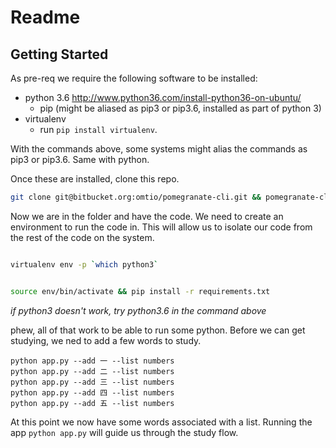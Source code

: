# Readme

## Getting Started

As pre-req we require the following software to be installed:
  
  - python 3.6 http://www.python36.com/install-python36-on-ubuntu/
    - pip (might be aliased as pip3 or pip3.6, installed as part of python 3)
  - virtualenv
    - run `pip install virtualenv`.
  
With the commands above, some systems might alias the commands as pip3 or pip3.6. Same with python.
  
  
 Once these are installed, clone this repo.
 ```bash
git clone git@bitbucket.org:omtio/pomegranate-cli.git && pomegranate-cli
```

Now we are in the folder and have the code. We need to create an environment to run the code in. This will allow us to isolate our code from the rest of the code on the system.

```bash 

virtualenv env -p `which python3` 

```

```bash

source env/bin/activate && pip install -r requirements.txt
```

*if python3 doesn't work, try python3.6 in the command above*

phew, all of that work to be able to run some python.  Before we can get studying, we ned to add a few words to study.

```
python app.py --add 一 --list numbers
python app.py --add 二 --list numbers
python app.py --add 三 --list numbers
python app.py --add 四 --list numbers
python app.py --add 五 --list numbers
```

At this point we now have some words associated with a list. Running the app ```python app.py``` will guide us through the study flow.